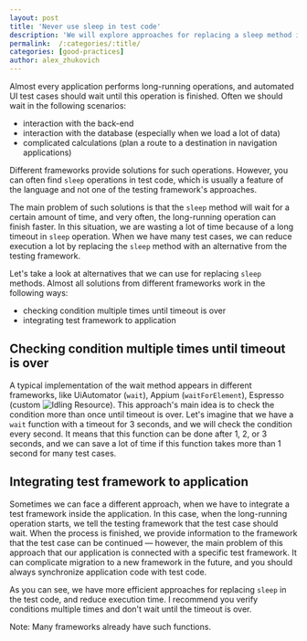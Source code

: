 ```yaml
---
layout: post
title: 'Never use sleep in test code'
description: 'We will explore approaches for replacing a sleep method in test cases.'
permalink:  /:categories/:title/
categories: [good-practices]
author: alex_zhukovich
---
```

Almost every application performs long-running operations, and automated UI test cases should wait until this operation is finished. Often we should wait in the following scenarios:
* interaction with the back-end
* interaction with the database (especially when we load a lot of data)
* complicated calculations (plan a route to a destination in navigation applications)

Different frameworks provide solutions for such operations. However, you can often find `sleep` operations in test code, which is usually a feature of the language and not one of the testing framework's approaches.

The main problem of such solutions is that the `sleep` method will wait for a certain amount of time, and very often, the long-running operation can finish faster. In this situation, we are wasting a lot of time because of a long timeout in `sleep` operation. When we have many test cases, we can reduce execution a lot by replacing the `sleep` method with an alternative from the testing framework.

Let's take a look at alternatives that we can use for replacing `sleep` methods. Almost all solutions from different frameworks work in the following ways:
* checking condition multiple times until timeout is over
* integrating test framework to application

## Checking condition multiple times until timeout is over
A typical implementation of the wait method appears in different frameworks, like UiAutomator (`wait`), Appium (`waitForElement`), Espresso (custom ![Idling Resource](https://developer.android.com/training/testing/espresso/idling-resource)). This approach's main idea is to check the condition more than once until timeout is over. Let's imagine that we have a `wait` function with a timeout for 3 seconds, and we will check the condition every second. It means that this function can be done after 1, 2, or 3 seconds, and we can save a lot of time if this function takes more than 1 second for many test cases.

## Integrating test framework to application
Sometimes we can face a different approach, when we have to integrate a test framework inside the application. In this case, when the long-running operation starts, we tell the testing framework that the test case should wait. When the process is finished, we provide information to the framework that the test case can be continued — however, the main problem of this approach that our application is connected with a specific test framework. It can complicate migration to a new framework in the future, and you should always synchronize application code with test code.

As you can see, we have more efficient approaches for replacing `sleep` in the test code, and reduce execution time. I recommend you verify conditions multiple times and don't wait until the timeout is over.

Note: Many frameworks already have such functions.

